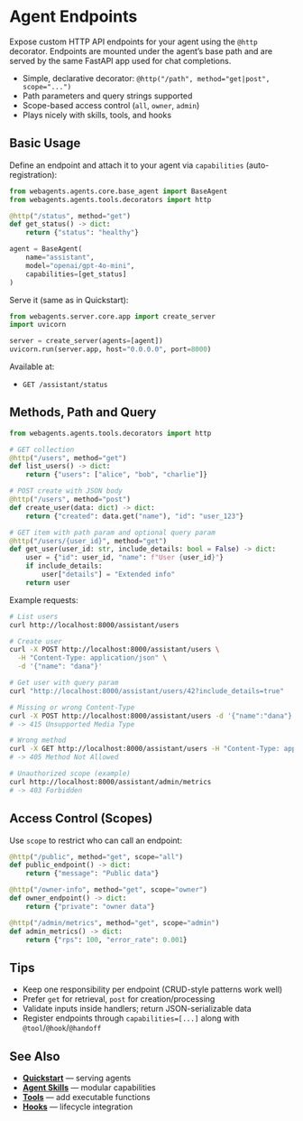 # Agent Endpoints

Expose custom HTTP API endpoints for your agent using the `@http` decorator. Endpoints are mounted under the agent’s base path and are served by the same FastAPI app used for chat completions.

- Simple, declarative decorator: `@http("/path", method="get|post", scope="...")`
- Path parameters and query strings supported
- Scope-based access control (`all`, `owner`, `admin`)
- Plays nicely with skills, tools, and hooks

## Basic Usage

Define an endpoint and attach it to your agent via `capabilities` (auto-registration):

```python
from webagents.agents.core.base_agent import BaseAgent
from webagents.agents.tools.decorators import http

@http("/status", method="get")
def get_status() -> dict:
    return {"status": "healthy"}

agent = BaseAgent(
    name="assistant",
    model="openai/gpt-4o-mini",
    capabilities=[get_status]
)
```

Serve it (same as in Quickstart):

```python
from webagents.server.core.app import create_server
import uvicorn

server = create_server(agents=[agent])
uvicorn.run(server.app, host="0.0.0.0", port=8000)
```

Available at:
- `GET /assistant/status`

## Methods, Path and Query

```python
from webagents.agents.tools.decorators import http

# GET collection
@http("/users", method="get")
def list_users() -> dict:
    return {"users": ["alice", "bob", "charlie"]}

# POST create with JSON body
@http("/users", method="post")
def create_user(data: dict) -> dict:
    return {"created": data.get("name"), "id": "user_123"}

# GET item with path param and optional query param
@http("/users/{user_id}", method="get")
def get_user(user_id: str, include_details: bool = False) -> dict:
    user = {"id": user_id, "name": f"User {user_id}"}
    if include_details:
        user["details"] = "Extended info"
    return user
```

Example requests:

```bash
# List users
curl http://localhost:8000/assistant/users

# Create user
curl -X POST http://localhost:8000/assistant/users \
  -H "Content-Type: application/json" \
  -d '{"name": "dana"}'

# Get user with query param
curl "http://localhost:8000/assistant/users/42?include_details=true"

# Missing or wrong Content-Type
curl -X POST http://localhost:8000/assistant/users -d '{"name":"dana"}'
# -> 415 Unsupported Media Type

# Wrong method
curl -X GET http://localhost:8000/assistant/users -H "Content-Type: application/json" -d '{}'
# -> 405 Method Not Allowed

# Unauthorized scope (example)
curl http://localhost:8000/assistant/admin/metrics
# -> 403 Forbidden
```

## Access Control (Scopes)

Use `scope` to restrict who can call an endpoint:

```python
@http("/public", method="get", scope="all")
def public_endpoint() -> dict:
    return {"message": "Public data"}

@http("/owner-info", method="get", scope="owner")
def owner_endpoint() -> dict:
    return {"private": "owner data"}

@http("/admin/metrics", method="get", scope="admin")
def admin_metrics() -> dict:
    return {"rps": 100, "error_rate": 0.001}
```

## Tips

- Keep one responsibility per endpoint (CRUD-style patterns work well)
- Prefer `get` for retrieval, `post` for creation/processing
- Validate inputs inside handlers; return JSON-serializable data
- Register endpoints through `capabilities=[...]` along with `@tool`/`@hook`/`@handoff`

## See Also

- **[Quickstart](../quickstart.md)** — serving agents
- **[Agent Skills](skills.md)** — modular capabilities
- **[Tools](tools.md)** — add executable functions
- **[Hooks](hooks.md)** — lifecycle integration
